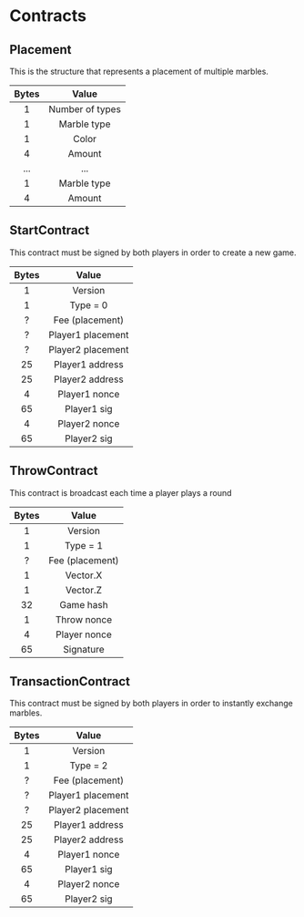 # Contracts

## Placement

This is the structure that represents a placement of multiple marbles.

| Bytes |      Value      |
| :---: | :-------------: |
|   1   | Number of types |
|   1   |   Marble type   |
|   1   |      Color      |
|   4   |      Amount     |
|  ...  |       ...       |
|   1   |   Marble type   |
|   4   |      Amount     |

## StartContract

This contract must be signed by both players in order to create a new game.  

| Bytes |       Value       |
| :---: | :---------------: |
|   1   |      Version      |
|   1   |      Type = 0     |
|   ?   |  Fee (placement)  |
|   ?   | Player1 placement |
|   ?   | Player2 placement |
|   25  |  Player1 address  |
|   25  |  Player2 address  |
|   4   |   Player1 nonce   |
|   65  |    Player1 sig    |
|   4   |   Player2 nonce   |
|   65  |    Player2 sig    |

## ThrowContract

This contract is broadcast each time a player plays a round

| Bytes |      Value      |
| :---: | :-------------: |
|   1   |     Version     |
|   1   |     Type = 1    |
|   ?   | Fee (placement) |
|   1   |     Vector.X    |
|   1   |     Vector.Z    |
|   32  |    Game hash    |
|   1   |   Throw nonce   |
|   4   |   Player nonce  |
|   65  |    Signature    |

## TransactionContract

This contract must be signed by both players in order to instantly exchange marbles.  

| Bytes |       Value       |
| :---: | :---------------: |
|   1   |      Version      |
|   1   |      Type = 2     |
|   ?   |  Fee (placement)  |
|   ?   | Player1 placement |
|   ?   | Player2 placement |
|   25  |  Player1 address  |
|   25  |  Player2 address  |
|   4   |   Player1 nonce   |
|   65  |    Player1 sig    |
|   4   |   Player2 nonce   |
|   65  |    Player2 sig    |
